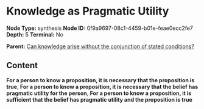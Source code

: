 # Knowledge as Pragmatic Utility

**Node Type:** synthesis
**Node ID:** 0f9a9697-08c1-4459-b01e-feae0ecc2fe7
**Depth:** 5
**Terminal:** No

**Parent:** [Can knowledge arise without the conjunction of stated conditions?](can-knowledge-arise-without-the-conjunction-of-stated-conditions-antithesis-e6748ed3-9a06-4af0-9da0-b090393a175d.md)

## Content

**For a person to know a proposition, it is necessary that the proposition is true**, **For a person to know a proposition, it is necessary that the belief has pragmatic utility for the person**, **For a person to know a proposition, it is sufficient that the belief has pragmatic utility and the proposition is true**
